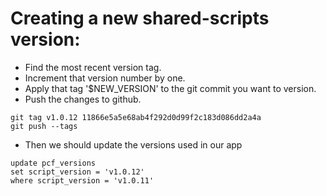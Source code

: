 # Creating a new shared-scripts version:

* Find the most recent version tag.
* Increment that version number by one.
* Apply that tag '$NEW_VERSION' to the git commit you want to version.
* Push the changes to github.

```
git tag v1.0.12 11866e5a5e68ab4f292d0d99f2c183d086dd2a4a
git push --tags
```

* Then we should update the versions used in our app

```
update pcf_versions
set script_version = 'v1.0.12'
where script_version = 'v1.0.11'
```
